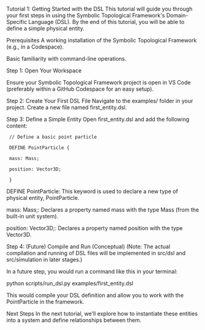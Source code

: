​Tutorial 1: Getting Started with the DSL
This tutorial will guide you through your first steps in using the Symbolic Topological Framework's Domain-Specific Language (DSL). By the end of this tutorial, you will be able to define a simple physical entity.

Prerequisites
A working installation of the Symbolic Topological Framework (e.g., in a Codespace).
​

Basic familiarity with command-line operations.​

Step 1: Open Your Workspace

Ensure your Symbolic Topological Framework project is open in VS Code (preferably within a GitHub Codespace for an easy setup).

Step 2: Create Your First DSL File
Navigate to the examples/ folder in your project. Create a new file named first_entity.dsl.

Step 3: Define a Simple Entity
Open first_entity.dsl and add the following content:

```
 // Define a basic point particle

 DEFINE PointParticle {

 mass: Mass;

 position: Vector3D;

 }

```
DEFINE PointParticle: This keyword is used to declare a new type of physical entity, PointParticle.

mass: Mass;: Declares a property named mass with the type Mass (from the built-in unit system).

position: Vector3D;: Declares a property named position with the type Vector3D.

Step 4: (Future) Compile and Run (Conceptual)
(Note: The actual compilation and running of DSL files will be implemented in src/dsl and src/simulation in later stages.)

In a future step, you would run a command like this in your terminal:

python scripts/run_dsl.py examples/first_entity.dsl


This would compile your DSL definition and allow you to work with the PointParticle in the framework.

Next Steps
In the next tutorial, we'll explore how to instantiate these entities into a system and define relationships between them.
